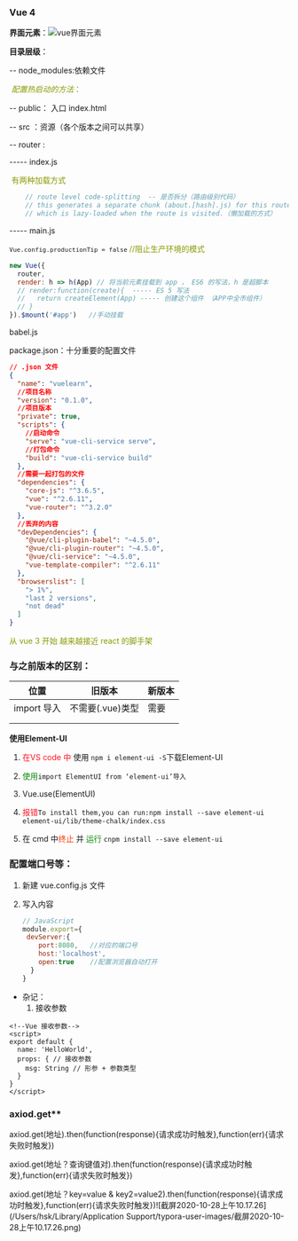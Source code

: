 ### Vue 4

**界面元素**：![vue界面元素](/Users/hsk/Downloads/vue界面元素.png)



**目录层级**：

-- node_modules:依赖文件

​	<font color=#890>*配置热启动的方法*：</font>

-- public： 入口 index.html

-- src  	：资源（各个版本之间可以共享）

-- router :

----- index.js

​    <font color=#890>有两种加载方式</font>

```javascript
    // route level code-splitting  -- 是否拆分（路由级别代码）
    // this generates a separate chunk (about.[hash].js) for this route （是否将路由拆分成单独块文件）
    // which is lazy-loaded when the route is visited.（懒加载的方式）
```



----- main.js

​	<font size=2>`Vue.config.productionTip = false` </font><font color=#890>//阻止生产环境的模式</font>

```javascript
new Vue({
  router,
  render: h => h(App) // 将当前元素挂载到 app ， ES6 的写法，h 是超脚本
  // render:function(create){  ----- ES 5 写法
  //   return createElement(App) ----- 创建这个组件 （APP中全市组件）
  // }
}).$mount('#app')   //手动挂载
```



babel.js

package.json：十分重要的配置文件

```json
// .json 文件
{
  "name": "vuelearn",
  //项目名称
  "version": "0.1.0",
  //项目版本
  "private": true,
  "scripts": {
    //启动命令
    "serve": "vue-cli-service serve",
    //打包命令
    "build": "vue-cli-service build"
  },
  //需要一起打包的文件
  "dependencies": {
    "core-js": "^3.6.5",
    "vue": "^2.6.11",
    "vue-router": "^3.2.0"
  },
  //丢弃的内容
  "devDependencies": {
    "@vue/cli-plugin-babel": "~4.5.0",
    "@vue/cli-plugin-router": "~4.5.0",
    "@vue/cli-service": "~4.5.0",
    "vue-template-compiler": "^2.6.11"
  },
  "browserslist": [
    "> 1%",
    "last 2 versions",
    "not dead"
  ]
}
```

<font color=#890>从 vue 3 开始 越来越接近 react 的脚手架</font>

### 与之前版本的区别：

| 位置        | 旧版本           | 新版本 |
| ----------- | ---------------- | ------ |
| import 导入 | 不需要(.vue)类型 | 需要   |
|             |                  |        |
|             |                  |        |

**使用Element-UI**

1. <font color=#f12>在VS code 中 </font>使用 `npm i element-ui -S`下载Element-UI

2. <font color=#g789>使用</font>`import ElementUI from ‘element-ui’导入`
3. Vue.use(ElementUI)
4. <font color=#f12>报错</font>`To install them,you can run:npm install --save element-ui element-ui/lib/theme-chalk/index.css`
5. 在 cmd 中<font color=#f234>终止</font> 并 <font color=#g789>运行</font> `cnpm install --save element-ui` 

### 配置端口号等：

1. 新建 vue.config.js 文件

2. 写入内容

   ```javascript
   // JavaScript
   module.export={
   	devServer:{
       port:8080,	//对应的端口号
       host:'localhost',
       open:true 	//配置浏览器自动打开
     }
   }
   ```

   



- 杂记：
  1. 接收参数

```vue
<!--Vue 接收参数-->
<script>
export default {
  name: 'HelloWorld',
  props: { // 接收参数
    msg: String // 形参 + 参数类型
  }
}
</script>
```





### axiod.get**

axiod.get(地址).then(function(response){请求成功时触发},function(err){请求失败时触发})

axiod.get(地址？查询键值对).then(function(response){请求成功时触发},function(err){请求失败时触发})

axiod.get(地址？key=value & key2=value2).then(function(response){请求成功时触发},function(err){请求失败时触发})![截屏2020-10-28上午10.17.26](/Users/hsk/Library/Application Support/typora-user-images/截屏2020-10-28上午10.17.26.png) 


